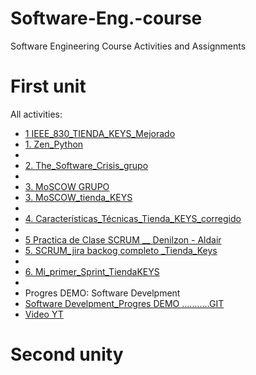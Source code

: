 # Software-Eng.-course
Software Engineering Course Activities and Assignments

# First unit
All activities:

* [1 IEEE_830_TIENDA_KEYS_Mejorado](https://github.com/Alenm1/Software-Eng.-course/blob/main/Zen_Python.pdf)
* [1. Zen_Python](https://github.com/Alenm1/Software-Eng.-course/blob/main/1.%20Zen_Python.pdf)
* 
* [2. The_Software_Crisis_grupo](https://github.com/Alenm1/Software-Eng.-course/blob/main/2.%20The_Software_Crisis_grupo.pdf)
*   
* [3. MoSCOW GRUPO](https://github.com/Alenm1/Software-Eng.-course/blob/main/3.%20MoSCOW.pdf)
* [3. MoSCOW_tienda_KEYS](https://github.com/Alenm1/Software-Eng.-course/blob/main/3.%20MoSCOW_tienda_KEYS.pdf)
*   
* [4. Características_Técnicas_Tienda_KEYS_corregido](https://github.com/Alenm1/Software-Eng.-course/blob/main/4.%20Caracter%C3%ADsticas_T%C3%A9cnicas_Tienda_KEYS_corregido.pdf)
* 
* [5 Practica de Clase SCRUM __ Denilzon - Aldair](https://github.com/Alenm1/Software-Eng.-course/blob/main/5%20Practica%20de%20Clase%20SCRUM%20__%20Denilzon%20-%20Aldair.pdf)
* [5. SCRUM_jira backog completo _Tienda_Keys](https://github.com/Alenm1/Software-Eng.-course/blob/main/5.%20SCRUM_jira%20backog%20completo%20_Tienda_Keys.pdf)
*   
* [6. Mi_primer_Sprint_TiendaKEYS](https://github.com/Alenm1/Software-Eng.-course/blob/main/6.%20Mi_primer_Sprint_TiendaKEYS.pdf)
*
* Progres DEMO: Software Develpment
* [Software Develpment_Progres DEMO ...........GIT](https://github.com/Alenm1/Aplicacion-KEYS.git)
* [Video YT](https://www.youtube.com/watch?v=MjdO44smMYs)


  
# Second unity
